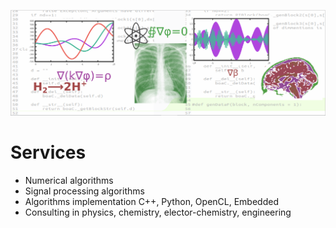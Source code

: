 ![Service](pics/drawing.png)
# Services

* Numerical algorithms
* Signal processing algorithms
* Algorithms implementation C++, Python, OpenCL, Embedded
* Consulting in physics, chemistry, elector-chemistry, engineering 

